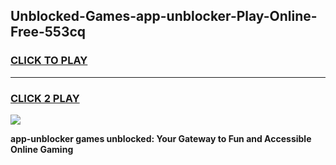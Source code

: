 
## Unblocked-Games-app-unblocker-Play-Online-Free-553cq
<h3>
<a href="https://premium76.site?title=app-unblocker&ref=26A">CLICK TO PLAY</a></h3>
<hr>

<h3>
<a href="https://premium76.site?title=app-unblocker&ref=26A">CLICK 2 PLAY</a>
  
</h3>

<a href="https://premium76.site?title=app-unblocker&ref=26A"><img src="https://clearcache.store/games.png"></a>


**app-unblocker games unblocked: Your Gateway to Fun and Accessible Online Gaming**
